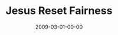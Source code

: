 ---
layout: message
category: message
series: "Reset"
title: "Jesus Reset Fairness"
date: 2009-03-01-00-00
message_id: 550
audio: "http://s3.amazonaws.com/crossroads-media/messages/audio/Reset2.mp3"
audio-duration: "37:30"
description: "Jesus reset our understanding of fairness. Watch as Brian Tome explains why that's a good thing."
video: "http://s3.amazonaws.com/crossroads-media/messages/video/Reset2.mp4"
video-duration: "37:30"
video-image: "http://s3.amazonaws.com/crossroads-media/images/Reset2-still.jpg"
program: "http://s3.amazonaws.com/crossroads-media/documents/020328_01Program.pdf"
explicit: false
---